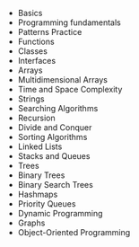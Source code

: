 <ul>
<li>Basics</li>
<li>Programming fundamentals</li>
<li>Patterns Practice</li>
<li>Functions</li>
<li>Classes</li>
<li>Interfaces</li>
<li>Arrays</li>
<li>Multidimensional Arrays</li>
<li>Time and Space Complexity</li>
<li>Strings</li>
<li>Searching Algorithms</li>
<li>Recursion</li>
<li>Divide and Conquer</li>
<li>Sorting Algorithms</li>
<li>Linked Lists</li>
<li>Stacks and Queues</li>
<li>Trees</li>
<li>Binary Trees</li>
<li>Binary Search Trees</li>
<li>Hashmaps</li>
<li>Priority Queues</li>
<li>Dynamic Programming</li>
<li>Graphs</li>
<li>Object-Oriented Programming</li>
</ul>
